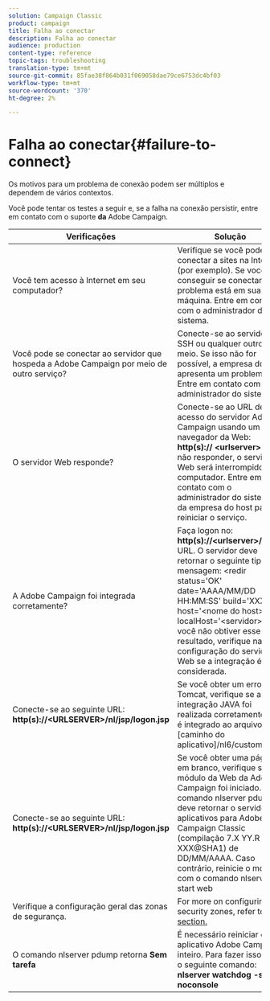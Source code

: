 ```yaml
---
solution: Campaign Classic
product: campaign
title: Falha ao conectar
description: Falha ao conectar
audience: production
content-type: reference
topic-tags: troubleshooting
translation-type: tm+mt
source-git-commit: 85fae38f864b031f069058dae79ce6753dc4bf03
workflow-type: tm+mt
source-wordcount: '370'
ht-degree: 2%

---
```



# Falha ao conectar{#failure-to-connect}

Os motivos para um problema de conexão podem ser múltiplos e dependem de vários contextos.

Você pode tentar os testes a seguir e, se a falha na conexão persistir, entre em contato com o suporte **da** Adobe Campaign.



<table> 
<thead> 
<tr> 
<th>Verificações<br /> </th> 
<th>Solução<br /> </th> 
</tr> 
</thead> 
<tbody> 
<tr> 
<td>Você tem acesso à Internet em seu computador?</td> 
<td>Verifique se você pode se conectar a sites na Internet (por exemplo). Se você não conseguir se conectar, o problema está em sua máquina. Entre em contato com o administrador do sistema.</td>
</tr>
<tr> 
<td>Você pode se conectar ao servidor que hospeda a Adobe Campaign por meio de outro serviço?</td> 
<td>Conecte-se ao servidor via SSH ou qualquer outro meio. Se isso não for possível, a empresa do host apresenta um problema. Entre em contato com o administrador do sistema.</td>
</tr>
<tr> 
<td>O servidor Web responde?</td> 
<td>Conecte-se ao URL de acesso do servidor Adobe Campaign usando um navegador da Web: <b>http(s):// &lt;urlserver&gt;</b>. Se não responder, o servidor Web será interrompido no computador. Entre em contato com o administrador do sistema da empresa do host para reiniciar o serviço.</td>
</tr>
<tr> 
<td>A Adobe Campaign foi integrada corretamente?</td> 
<td>Faça logon no: <b>http(s)://&lt;urlserver&gt;/r/test</b> URL. O servidor deve retornar o seguinte tipo de mensagem: &lt;redir status='OK' date='AAAA/MM/DD HH:MM:SS' build='XXXX' host='&lt;nome do host&gt;' localHost='&lt;servidor&gt;'/&gt;Se você não obtiver esse resultado, verifique na configuração do servidor Web se a integração é considerada.</td>
</tr>
<tr> 
<td>Conecte-se ao seguinte URL: <b>http(s)://&lt;URLSERVER&gt;/nl/jsp/logon.jsp</b></td>
<td>Se você obter um erro Java Tomcat, verifique se a integração JAVA foi realizada corretamente. Ele é integrado ao arquivo [caminho do aplicativo]/nl6/customer.sh</td>
</tr>
<tr> 
<td>Conecte-se ao seguinte URL: <b>http(s)://&lt;URLSERVER&gt;/nl/jsp/logon.jsp</b></td>
<td>Se você obter uma página em branco, verifique se o módulo da Web da Adobe Campaign foi iniciado. O comando nlserver pdump deve retornar o servidor de aplicativos para Adobe Campaign Classic (compilação 7.X YY.R XXX@SHA1) de DD/MM/AAAA. Caso contrário, reinicie o módulo com o comando nlserver start web</td>
</tr>
<tr>
<td>Verifique a configuração geral das zonas de segurança.</td>
<td>For more on configuring security zones, refer to <a href="https://experienceleague.adobe.com/docs/campaign-classic/using/installing-campaign-classic/additional-configurations/configuring-campaign-server.html?lang=en#configuring-campaign-server"/>this section.</a></td>
</tr>
<tr>
<td>O comando nlserver pdump retorna <b>Sem tarefa</b></td>
<td>É necessário reiniciar o aplicativo Adobe Campaign inteiro. Para fazer isso, use o seguinte comando: <b>nlserver watchdog -svc -noconsole</b></td>
</tr>
</tbody> 
</table>
